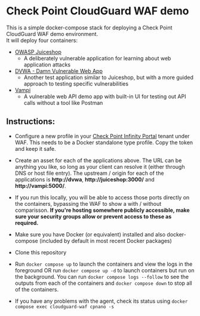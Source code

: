 # Check Point CloudGuard WAF demo
 
 This is a simple docker-compose stack for deploying a Check Point CloudGuard WAF demo environment.  
 It will deploy four containers:

- [OWASP Juiceshop](https://hub.docker.com/r/bkimminich/juice-shop)
  - A deliberately vulnerable application for learning about web application attacks
- [DVWA - Damn Vulnerable Web App](https://hub.docker.com/r/vulnerables/web-dvwa)
  - Another test application similar to Juiceshop, but with a more guided approach to testing specific vulnerabilities
- [Vampi](https://github.com/erev0s/VAmPI)
  - A vulnerable web API demo app with built-in UI for testing out API calls without a tool like Postman

## Instructions:
 
* Configure a new profile in your [Check Point Infinity Portal](https://portal.checkpoint.com) tenant under WAF. This needs to be a Docker standalone type profile. Copy the token and keep it safe.
* Create an asset for each of the applications above. The URL can be anything you like, so long as your client can resolve it (either through DNS or host file entry). The upstream / origin for each of the applications is **http://dvwa**, **http://juiceshop:3000/** and **http://vampi:5000/**. 
* If you run this locally, you will be able to access those ports directly on the containers, bypassing the WAF to show a with / without comparisson. **If you're hosting somewhere publicly accessible, make sure your security groups allow or prevent access to these as required.** 

* Make sure you have Docker (or equivalent) installed and also docker-compose (included by default in most recent Docker packages)
* Clone this repository

* Run ```docker compose up``` to launch the containers and view the logs in the foreground
OR
run `docker compose up -d` to launch containers but run on the background.
You can run `docker compose logs --follow` to see the outputs from each of the containers and `docker compose down` to stop all of the containers.
* If you have any problems with the agent, check its status using `docker compose exec cloudguard-waf cpnano -s`
